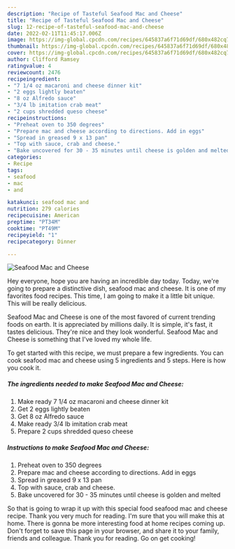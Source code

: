 ```yaml
---
description: "Recipe of Tasteful Seafood Mac and Cheese"
title: "Recipe of Tasteful Seafood Mac and Cheese"
slug: 12-recipe-of-tasteful-seafood-mac-and-cheese
date: 2022-02-11T11:45:17.006Z
image: https://img-global.cpcdn.com/recipes/645837a6f71d69df/680x482cq70/seafood-mac-and-cheese-recipe-main-photo.jpg
thumbnail: https://img-global.cpcdn.com/recipes/645837a6f71d69df/680x482cq70/seafood-mac-and-cheese-recipe-main-photo.jpg
cover: https://img-global.cpcdn.com/recipes/645837a6f71d69df/680x482cq70/seafood-mac-and-cheese-recipe-main-photo.jpg
author: Clifford Ramsey
ratingvalue: 4
reviewcount: 2476
recipeingredient:
- "7 1/4 oz macaroni and cheese dinner kit"
- "2 eggs lightly beaten"
- "8 oz Alfredo sauce"
- "3/4 lb imitation crab meat"
- "2 cups shredded queso cheese"
recipeinstructions:
- "Preheat oven to 350 degrees"
- "Prepare mac and cheese according to directions. Add in eggs"
- "Spread in greased 9 x 13 pan"
- "Top with sauce, crab and cheese."
- "Bake uncovered for 30 - 35 minutes until cheese is golden and melted"
categories:
- Recipe
tags:
- seafood
- mac
- and

katakunci: seafood mac and 
nutrition: 279 calories
recipecuisine: American
preptime: "PT34M"
cooktime: "PT49M"
recipeyield: "1"
recipecategory: Dinner

---
```



![Seafood Mac and Cheese](https://img-global.cpcdn.com/recipes/645837a6f71d69df/680x482cq70/seafood-mac-and-cheese-recipe-main-photo.jpg)

Hey everyone, hope you are having an incredible day today. Today, we're going to prepare a distinctive dish, seafood mac and cheese. It is one of my favorites food recipes. This time, I am going to make it a little bit unique. This will be really delicious.



Seafood Mac and Cheese is one of the most favored of current trending foods on earth. It is appreciated by millions daily. It is simple, it's fast, it tastes delicious. They're nice and they look wonderful. Seafood Mac and Cheese is something that I've loved my whole life.


To get started with this recipe, we must prepare a few ingredients. You can cook seafood mac and cheese using 5 ingredients and 5 steps. Here is how you cook it.

<!--inarticleads1-->

##### The ingredients needed to make Seafood Mac and Cheese:

1. Make ready 7 1/4 oz macaroni and cheese dinner kit
1. Get 2 eggs lightly beaten
1. Get 8 oz Alfredo sauce
1. Make ready 3/4 lb imitation crab meat
1. Prepare 2 cups shredded queso cheese




<!--inarticleads2-->

##### Instructions to make Seafood Mac and Cheese:

1. Preheat oven to 350 degrees
1. Prepare mac and cheese according to directions. Add in eggs
1. Spread in greased 9 x 13 pan
1. Top with sauce, crab and cheese.
1. Bake uncovered for 30 - 35 minutes until cheese is golden and melted




So that is going to wrap it up with this special food seafood mac and cheese recipe. Thank you very much for reading. I'm sure that you will make this at home. There is gonna be more interesting food at home recipes coming up. Don't forget to save this page in your browser, and share it to your family, friends and colleague. Thank you for reading. Go on get cooking!
